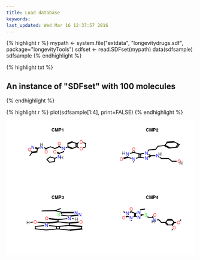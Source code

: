 ```yaml
---
title: Load database
keywords: 
last_updated: Wed Mar 16 12:37:57 2016
---
```



{% highlight r %}
mypath <- system.file("extdata", "longevitydrugs.sdf", package="longevityTools")
sdfset <- read.SDFset(mypath)
data(sdfsample)
sdfsample
{% endhighlight %}

{% highlight txt %}
## An instance of "SDFset" with 100 molecules
{% endhighlight %}

{% highlight r %}
plot(sdfsample[1:4], print=FALSE)
{% endhighlight %}

![](longevityDrugs_files/load_sdf-1.png)


